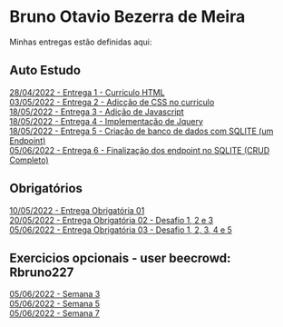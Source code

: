 # Bruno Otavio Bezerra de Meira
Minhas entregas estão definidas aqui:
## Auto Estudo
<a href="https://github.com/brun0meira/modulo2/tree/main/03_AUT_EST_ENTREGA/Semana%202"> 28/04/2022 - Entrega 1 - Curriculo HTML </a>
<br>
<a href="https://github.com/brun0meira/modulo2/tree/main/03_AUT_EST_ENTREGA/Semana%203"> 03/05/2022 - Entrega 2 - Adicção de CSS no curriculo </a>
<br>
<a href="https://github.com/brun0meira/modulo2/tree/main/03_AUT_EST_ENTREGA/Semana%204/Curr%C3%ADculo%20HTML%20and%20CSS"> 18/05/2022 - Entrega 3 - Adição de Javascript </a>
<br>
<a href="https://github.com/brun0meira/modulo2/tree/main/03_AUT_EST_ENTREGA/Semana%205/curriculo%20jquery"> 18/05/2022 - Entrega 4 - Implementação de Jquery</a>
<br>
<a href="https://github.com/brun0meira/modulo2/tree/main/03_AUT_EST_ENTREGA/Semana%206/curriculo"> 18/05/2022 - Entrega 5 - Criação de banco de dados com SQLITE (um Endpoint) </a>
<br>
<a href="https://github.com/brun0meira/modulo2/tree/main/03_AUT_EST_ENTREGA/Semana%207/curriculo"> 05/06/2022 - Entrega 6 - Finalização dos endpoint no SQLITE (CRUD Completo) </a>

## Obrigatórios
<a href="https://github.com/brun0meira/modulo2/tree/main/04_AUT_EST_EX_OBRIGATORIOS/Semana%203/AtvSem3"> 10/05/2022 - Entrega Obrigatória 01 </a>
<br>
<a href="https://github.com/brun0meira/modulo2/tree/main/04_AUT_EST_EX_OBRIGATORIOS/Semana%205/atv%20sem%205"> 20/05/2022 - Entrega Obrigatória 02 - Desafio 1, 2 e 3 </a>
<br>
<a href="https://github.com/brun0meira/modulo2/tree/main/04_AUT_EST_EX_OBRIGATORIOS/Semana%207"> 05/06/2022 - Entrega Obrigatória 03 - Desafio 1, 2, 3, 4 e 5 </a>

## Exercicios opcionais - user beecrowd: Rbruno227
<a href="https://www.beecrowd.com.br/judge/pt/homeworks/view/29684"> 05/06/2022 - Semana 3 </a>
<br>
<a href="https://www.beecrowd.com.br/judge/pt/homeworks/view/30000"> 05/06/2022 - Semana 5 </a>
<br>
<a href="https://www.beecrowd.com.br/judge/pt/homeworks/view/30289"> 05/06/2022 - Semana 7 </a>
